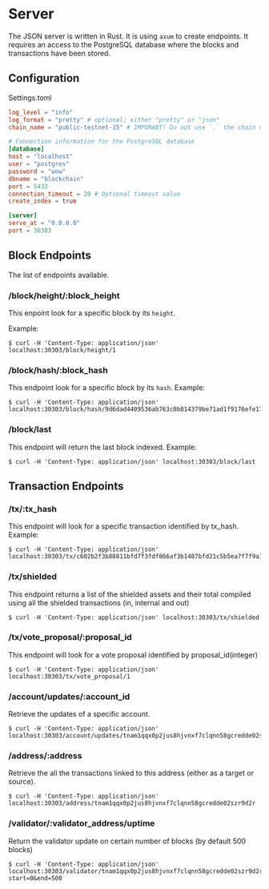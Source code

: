 # Server

The JSON server is written in Rust. It is using `axum` to create endpoints. It requires an access to the PostgreSQL database where the blocks and transactions have been stored.

## Configuration

Settings.toml

```toml
log_level = "info"
log_format = "pretty" # optional; either "pretty" or "json"
chain_name = "public-testnet-15" # IMPORANT! Do not use `.` the chain name is juste the Chain ID without what is after the '.' (e.g 'shielded-expedition.b40d8e9055' becomes 'shielded-expedition')

# Connection information for the PostgreSQL database
[database]
host = "localhost"
user = "postgres"
password = "wow"
dbname = "blockchain"
port = 5432
connection_timeout = 20 # Optional timeout value
create_index = true

[server]
serve_at = "0.0.0.0"
port = 30303
```

## Block Endpoints

The list of endpoints available.

### /block/height/:block_height

This enpoint look for a specific block by its `height`.

Example:

```
$ curl -H 'Content-Type: application/json' localhost:30303/block/height/1
```

### /block/hash/:block_hash

This endpoint look for a specific block by its `hash`.
Example:

```
$ curl -H 'Content-Type: application/json' localhost:30303/block/hash/9d6dad4409536ab763c0b814379be71ad1f9176efe17292f143831fbad72109c
```

### /block/last

This endpoint will return the last block indexed.
Example:

```
$ curl -H 'Content-Type: application/json' localhost:30303/block/last
```

## Transaction Endpoints

### /tx/:tx_hash

This endpoint will look for a specific transaction identified by tx_hash.
Example:

```
$ curl -H 'Content-Type: application/json' localhost:30303/tx/c602b2f3b88811bfd7f3fdf866af3b1487bfd21c5b5ea7f7f9a16fb6bb915c24
```

### /tx/shielded

This endpoint returns a list of the shielded assets and their total compiled using all the shielded transactions (in, internal and out)

```
$ curl -H 'Content-Type: application/json' localhost:30303/tx/shielded
```

### /tx/vote_proposal/:proposal_id

This endpoint will look for a vote proposal identified by proposal_id(integer)

```
$ curl -H 'Content-Type: application/json' localhost:30303/tx/vote_proposal/1
```

### /account/updates/:account_id

Retrieve the updates of a specific account.

```
$ curl -H 'Content-Type: application/json' localhost:30303/account/updates/tnam1qqx0p2jus8hjvnxf7clqnn58gcredde02szr9d2r
```


### /address/:address

Retrieve the all the transactions linked to this address (either as a target or source).

```
$ curl -H 'Content-Type: application/json' localhost:30303/address/tnam1qqx0p2jus8hjvnxf7clqnn58gcredde02szr9d2r
```

### /validator/:validator_address/uptime

Return the validator update on certain number of blocks (by default 500 blocks)

```
$ curl -H 'Content-Type: application/json' localhost:30303/validator/tnam1qqx0p2jus8hjvnxf7clqnn58gcredde02szr9d2r/uptime?start=0&end=500
```